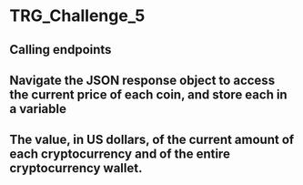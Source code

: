 # TRG_Challenge_5

## Calling endpoints

## Navigate the JSON response object to access the current price of each coin, and store each in a variable

##  The value, in US dollars, of the current amount of each cryptocurrency and of the entire cryptocurrency wallet.